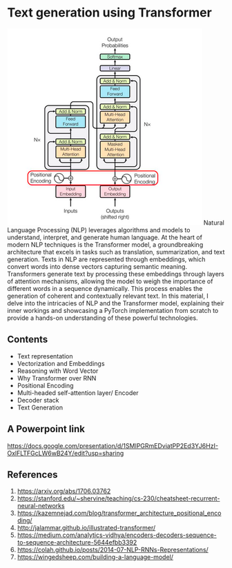 # Text generation using Transformer
<img src="./resources/Transformer_architecture.png" />
Natural Language Processing (NLP) leverages algorithms and models to understand, interpret, and generate human language. At the heart of modern NLP techniques is the Transformer model, a groundbreaking architecture that excels in tasks such as translation, summarization, and text generation. Texts in NLP are represented through embeddings, which convert words into dense vectors capturing semantic meaning. Transformers generate text by processing these embeddings through layers of attention mechanisms, allowing the model to weigh the importance of different words in a sequence dynamically. This process enables the generation of coherent and contextually relevant text. In this material, I delve into the intricacies of NLP and the Transformer model, explaining their inner workings and showcasing a PyTorch implementation from scratch to provide a hands-on understanding of these powerful technologies.

## Contents
- Text representation
- Vectorization and Embeddings
- Reasoning with Word Vector
- Why Transformer over RNN
- Positional Encoding
- Multi-headed self-attention layer/ Encoder
- Decoder stack
- Text Generation

## A Powerpoint link
https://docs.google.com/presentation/d/1SMIPGRmEDviatPP2Ed3YJ6HzI-OxlFLTFGcLW6wB24Y/edit?usp=sharing

## References

1. https://arxiv.org/abs/1706.03762 
2. https://stanford.edu/~shervine/teaching/cs-230/cheatsheet-recurrent-neural-networks 
3. https://kazemnejad.com/blog/transformer_architecture_positional_encoding/
4. http://jalammar.github.io/illustrated-transformer/
5. https://medium.com/analytics-vidhya/encoders-decoders-sequence-to-sequence-architecture-5644efbb3392
6. https://colah.github.io/posts/2014-07-NLP-RNNs-Representations/
7. https://wingedsheep.com/building-a-language-model/



